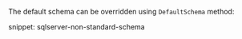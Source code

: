 The default schema can be overridden using `DefaultSchema` method:

snippet: sqlserver-non-standard-schema
